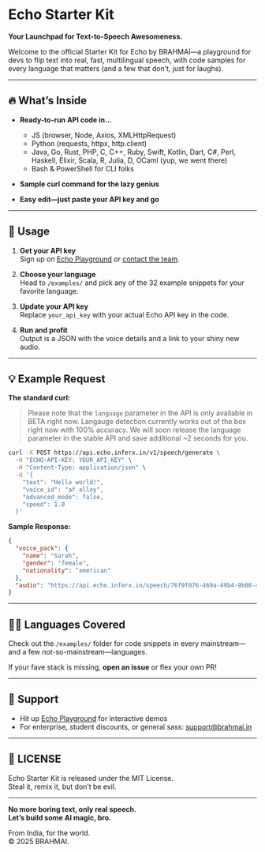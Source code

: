 # Echo Starter Kit

**Your Launchpad for Text-to-Speech Awesomeness.**

Welcome to the official Starter Kit for Echo by BRAHMAI—a playground for devs to flip text into real, fast, multilingual speech, with code samples for every language that matters (and a few that don’t, just for laughs).

---

## 🔥 What’s Inside

- **Ready-to-run API code in...**
  - JS (browser, Node, Axios, XMLHttpRequest)
  - Python (requests, httpx, http.client)
  - Java, Go, Rust, PHP, C, C++, Ruby, Swift, Kotlin, Dart, C#, Perl, Haskell, Elixir, Scala, R, Julia, D, OCaml (yup, we went there)
  - Bash & PowerShell for CLI folks

- **Sample curl command for the lazy genius**

- **Easy edit—just paste your API key and go**

---

## 🚀 Usage

1. **Get your API key**  
   Sign up on [Echo Playground](https://echo.brahmai.in) or [contact the team](mailto:support@brahmai.in).

2. **Choose your language**  
   Head to `/examples/` and pick any of the 32 example snippets for your favorite language.

3. **Update your API key**  
   Replace `your_api_key` with your actual Echo API key in the code.

4. **Run and profit**  
   Output is a JSON with the voice details and a link to your shiny new audio.

---

## 💡 Example Request

**The standard curl:**

> Please note that the `language` parameter in the API is only available in BETA right now. Langauge detection currently works out of the box right now with 100% accuracy. We will soon release the language parameter in the stable API and save additional ~2 seconds for you.

```bash
curl -X POST https://api.echo.inferx.in/v1/speech/generate \
  -H "ECHO-API-KEY: YOUR_API_KEY" \
  -H "Content-Type: application/json" \
  -d '{
    "text": "Hello world!",
    "voice_id": "af_alloy",
    "advanced_mode": false,
    "speed": 1.0
  }'
```

**Sample Response:**
```json
{
  "voice_pack": {
    "name": "Sarah",
    "gender": "female",
    "nationality": "american"
  },
  "audio": "https://api.echo.inferx.in/speech/76f9f076-469a-49b4-9b08-4bbe4a3fe98f.wav"
}
```

---

## 🧑‍💻 Languages Covered

Check out the `/examples/` folder for code snippets in every mainstream—and a few not-so-mainstream—languages.

If your fave stack is missing, **open an issue** or flex your own PR!

---

## 💬 Support

- Hit up [Echo Playground](https://echo.brahmai.in) for interactive demos
- For enterprise, student discounts, or general sass: [support@brahmai.in](mailto:support@brahmai.com)

---

## 👑 LICENSE

Echo Starter Kit is released under the MIT License.  
Steal it, remix it, but don’t be evil.

---

**No more boring text, only real speech.  
Let’s build some AI magic, bro.**

From India, for the world.  
© 2025 BRAHMAI.